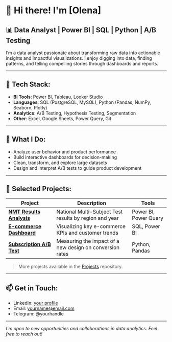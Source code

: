 # 👋 Hi there! I'm [Olena]  
## 📊 Data Analyst | Power BI | SQL | Python | A/B Testing

I’m a data analyst passionate about transforming raw data into actionable insights and impactful visualizations. I enjoy digging into data, finding patterns, and telling compelling stories through dashboards and reports.

---

## 🧰 Tech Stack:

- **BI Tools**: Power BI, Tableau, Looker Studio  
- **Languages**: SQL (PostgreSQL, MySQL), Python (Pandas, NumPy, Seaborn, Plotly)  
- **Analytics**: A/B Testing, Hypothesis Testing, Segmentation  
- **Other**: Excel, Google Sheets, Power Query, Git

---

## 🚀 What I Do:

- Analyze user behavior and product performance  
- Build interactive dashboards for decision-making  
- Clean, transform, and explore large datasets  
- Design and interpret A/B tests to guide product development  

---

## 📁 Selected Projects:

| Project | Description | Tools |
|--------|-------------|-------|
| **[NMT Results Analysis](link)** | National Multi-Subject Test results by region and year | Power BI, Power Query |
| **[E-commerce Dashboard](link)** | Visualizing key e-commerce KPIs and customer trends | SQL, Power BI |
| **[Subscription A/B Test](link)** | Measuring the impact of a new design on conversion rates | Python, Pandas |

> More projects available in the [Projects](link) repository.

---

## 📫 Get in Touch:

- LinkedIn: [your profile](link)  
- Email: yourname@email.com  
- Telegram: @yourhandle  

---

_I'm open to new opportunities and collaborations in data analytics. Feel free to reach out!_
